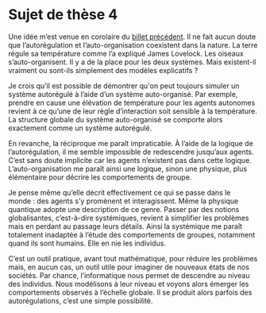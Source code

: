 # Sujet de thèse 4

Une idée m’est venue en corolaire du [billet précédent](http://blog.tcrouzet.com/2008/08/19/autoregulation-vs-auto-organisation/). Il ne fait aucun doute que l’autorégulation et l’auto-organisation coexistent dans la nature. La terre régule sa température comme l’a expliqué James Lovelock. Les oiseaux s’auto-organisent. Il y a de la place pour les deux systèmes. Mais existent-il vraiment ou sont-ils simplement des modèles explicatifs ?

Je crois qu’il est possible de démontrer qu'on peut toujours simuler un système autorégulé à l’aide d’un système auto-organisé. Par exemple, prendre en cause une élévation de température pour les agents autonomes revient à ce qu’une de leur règle d’interaction soit sensible à la température. La structure globale du système auto-organisé se comporte alors exactement comme un système autorégulé.

En revanche, la réciproque me paraît impraticable. À l’aide de la logique de l’autorégulation, il me semble impossible de redescendre jusqu’aux agents. C’est sans doute implicite car les agents n’existent pas dans cette logique. L’auto-organisation me paraît ainsi une logique, sinon une physique, plus élémentaire pour décrire les comportements de groupe.

Je pense même qu’elle décrit effectivement ce qui se passe dans le monde : des agents s’y promènent et interagissent. Même la physique quantique adopte une description de ce genre. Passer par des notions globalisantes, c’est-à-dire systémiques, revient à simplifier les problèmes mais en perdant au passage leurs détails. Ainsi la systémique me paraît totalement inadaptée à l’étude des comportements de groupes, notamment quand ils sont humains. Elle en nie les individus.

C’est un outil pratique, avant tout mathématique, pour réduire les problèmes mais, en aucun cas, un outil utile pour imaginer de nouveaux états de nos sociétés. Par chance, l’informatique nous permet de descendre au niveau des individus. Nous modélisons à leur niveau et voyons alors émerger les comportements observés à l’échelle globale. Il se produit alors parfois des autorégulations, c’est une simple possibilité.